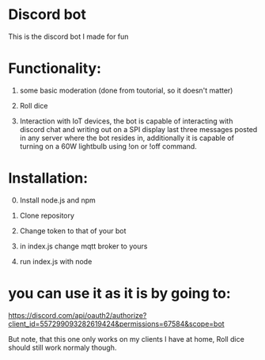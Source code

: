 # Discord bot
This is the discord bot I made for fun


# Functionality:

1. some basic moderation (done from toutorial, so it doesn't matter)

2. Roll dice

3. Interaction with IoT devices, the bot is capable of interacting with discord chat and writing out on a SPI display last three messages posted in any server
where the bot resides in, additionally it is capable of turning on a 60W lightbulb using !on or !off command.

# Installation:

0. Install node.js and npm

1. Clone repository

2. Change token to that of your bot

3. in index.js change mqtt broker to yours

4. run index.js with node

# you can use it as it is by going to:
https://discord.com/api/oauth2/authorize?client_id=557299093282619424&permissions=67584&scope=bot

But note, that this one only works on my clients I have at home, Roll dice should still work normaly though.
